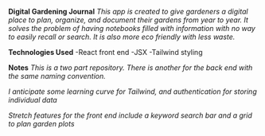 **Digital Gardening Journal**
*This app is created to give gardeners a digital place to plan, organize, and document their gardens from year to year.  It solves the problem of having notebooks filled with information with no way to easily recall or search.  It is also more eco friendly with less waste.*

**Technologies Used**
-React front end
-JSX
-Tailwind styling

**Notes**
*This is a two part repository.  There is another for the back end with the same naming convention.*

*I anticipate some learning curve for Tailwind, and authentication for storing individual data*

*Stretch features for the front end include a keyword search bar and a grid to plan garden plots*